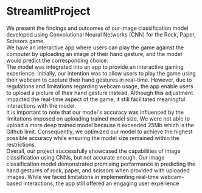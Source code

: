 # StreamlitProject
We present the findings and outcomes of our image classification model developed using Convolutional Neural Networks (CNN) for the Rock, Paper, Scissors game.<br>
 We have an interactive app where users can play the game against the computer by uploading an image of their hand gesture, and the model would predict the corresponding choice.<br>
The model was integrated into an app to provide an interactive gaming experience. Initially, our intention was to allow users to play the game using their webcam to capture their hand gestures in real-time. However, due to regulations and limitations regarding webcam usage, the app enable users to upload a picture of their hand gesture instead. Although this adjustment impacted the real-time aspect of the game, it still facilitated meaningful interactions with the model.<br>
It is important to note that our model's accuracy was influenced by the limitations imposed on uploading trained model size. We were not able to upload a more deep trained model because it exceeded 25Mb which is the Github limit. Consequently, we optimized our model to achieve the highest possible accuracy while ensuring the model size remained within the restrictions.<br>
Overall, our project successfully showcased the capabilities of image classification using CNNs, but not accurate enough.
Our image classification model demonstrated promising performance in predicting the hand gestures of rock, paper, and scissors when provided with uploaded images. While we faced limitations in implementing real-time webcam-based interactions, the app still offered an engaging user experience

